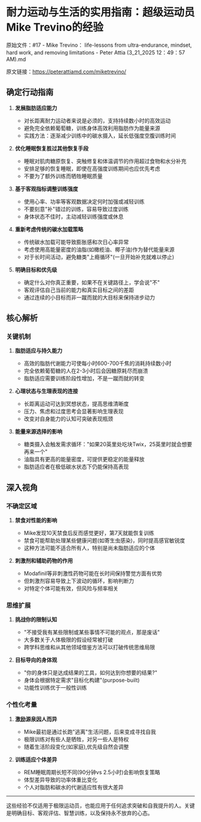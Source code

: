 # 耐力运动与生活的实用指南：超级运动员Mike Trevino的经验

原始文件：#17 - Mike Trevino： life-lessons from ultra-endurance, mindset, hard work, and removing limitations - Peter Attia (3_21_2025 12：49：57 AM).md

原文链接：https://peterattiamd.com/miketrevino/

## 确定行动指南

1. **发展脂肪适应能力**
   - 对长距离耐力运动者来说是必须的，支持持续数小时的高效运动
   - 避免完全依赖葡萄糖，训练身体高效利用脂肪作为能量来源
   - 实践方法：逐渐减少训练中的碳水摄入，延长低强度空腹训练时间

2. **优化睡眠恢复胜过其他恢复手段**
   - 睡眠对肌肉糖原恢复、突触修复和体温调节的作用超过食物和水分补充
   - 安排足够的恢复睡眠，即使在高强度训练期间也应优先考虑
   - 不要为了额外训练而牺牲睡眠质量

3. **基于客观指标调整训练强度**
   - 使用心率、功率等客观数据决定何时加强或减轻训练
   - 不要刻意"补"错过的训练，容易导致过度训练
   - 身体状态不佳时，主动减轻训练强度或休息

4. **重新考虑传统的碳水加载策略**
   - 传统碳水加载可能导致膨胀感和次日心率异常
   - 考虑使用高能量密度的油脂(如橄榄油、椰子油)作为替代能量来源
   - 对于长时间活动，避免糖类"上瘾循环"(一旦开始补充就难以停止)

5. **明确目标和优先级**
   - 确定什么对你真正重要，如果不在关键路径上，学会说"不"
   - 客观评估自己当前的能力和真实目标之间的差距
   - 通过连续的小目标而非一蹴而就的大目标来保持进步动力

## 核心解析

### 关键机制

1. **脂肪适应与持久能力**
   - 高效的脂肪代谢能力可使每小时600-700千焦的消耗持续数小时
   - 完全依赖葡萄糖的人在2-3小时后会因糖原耗尽而崩溃
   - 脂肪适应需要训练阶段性增加，不是一蹴而就的转变

2. **心理状态与生理表现的连接**
   - 长距离运动可达到冥想状态，提高思维清晰度
   - 压力、焦虑和过度思考会显著影响生理表现
   - 改变对自身能力的认知可突破表现瓶颈

3. **能量来源选择的影响**
   - 糖类摄入会触发需求循环："如果20英里处吃块Twix，25英里时就会想要再来一个"
   - 油脂具有更高的能量密度，可提供更稳定的能量释放
   - 脂肪适应者在极低碳水状态下仍能保持高表现

## 深入视角

### 不确定区域

1. **禁食对性能的影响**
   - Mike发现10天禁食后反而感觉更好，第7天就能恢复训练
   - 禁食可能帮助处理某些健康问题(如寄生虫感染)，同时提高感官敏锐度
   - 这种方法可能不适合所有人，特别是尚未脂肪适应的个体

2. **刺激剂和辅助药物的作用**
   - Modafinil等非刺激性药物可能在长时间保持警觉方面有优势
   - 但刺激剂容易导致上下波动的循环，影响判断力
   - 对特定个体可能有效，但风险与频率相关

### 思维扩展

1. **挑战你的限制认知**
   - "不接受我有某些限制或某些事情不可能的观点，那是废话"
   - 大多数关于人体极限的假设经常被打破
   - 跨学科思维和从其他领域借鉴方法可以打破传统思维局限

2. **目标导向的身体观**
   - "你的身体只是达成结果的工具，如何达到你想要的结果?"
   - 身体会根据特定需求"目标化构建"(purpose-built)
   - 功能性训练优于一般性训练

### 个性化考量

1. **激励源泉因人而异**
   - Mike最初是通过长跑"逃离"生活问题，后来变成寻找自我
   - 极限训练对有些人是牺牲，对另一些人是特权
   - 随着生活阶段变化(如家庭),优先级自然会调整

2. **训练适应个体差异**
   - REM睡眠周期长短不同(90分钟vs 2.5小时)会影响恢复策略
   - 体型差异导致的功率体重比变化
   - 个人对脂肪和碳水的代谢适应性有很大差异

---

这些经验不仅适用于极限运动员，也能应用于任何追求突破和自我提升的人。关键是明确目标、客观评估、智慧训练，以及保持永不放弃的心态。